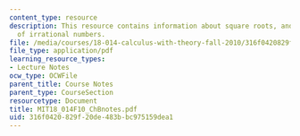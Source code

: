 ```yaml
---
content_type: resource
description: This resource contains information about square roots, and the existence
  of irrational numbers.
file: /media/courses/18-014-calculus-with-theory-fall-2010/316f0420829f20de483bbc975159dea1_MIT18_014F10_ChBnotes.pdf
file_type: application/pdf
learning_resource_types:
- Lecture Notes
ocw_type: OCWFile
parent_title: Course Notes
parent_type: CourseSection
resourcetype: Document
title: MIT18_014F10_ChBnotes.pdf
uid: 316f0420-829f-20de-483b-bc975159dea1
---
```

